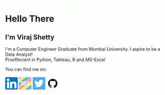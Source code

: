 # Hello There <img src = "https://github.com/VirajVShetty/VirajVShetty/blob/main/Source/hello.gif" width="80px">

## I'm Viraj Shetty

I'm a Computer Engineer Graduate from Mumbai University. I aspire to be a Data Analyst! </br>
Proeffecient in Python, Tableau, R and MS-Excel

You can find me on: </br> </br>
<a href="https://www.linkedin.com/in/viraj-shetty-0a972315b/"><img height="40" src="https://github.com/VirajVShetty/VirajVShetty/blob/main/Source/linkedin.png"></a>
<a href="https://dev.to/virajvshetty"><img height="40" src="https://github.com/VirajVShetty/VirajVShetty/blob/main/Source/devto.png"></a>
<a href="https://twitter.com/virajshetty47"><img height="40" src="https://github.com/VirajVShetty/VirajVShetty/blob/main/Source/twitter.png"></a>
<a href="https://github.com/VirajVShetty"><img height="40" src="https://github.com/VirajVShetty/VirajVShetty/blob/main/Source/github.png"></a>
